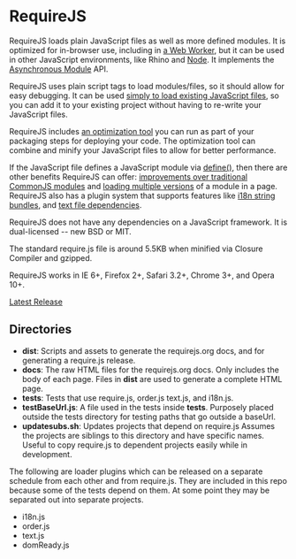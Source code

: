# RequireJS

RequireJS loads plain JavaScript files as well as more defined modules. It is
optimized for in-browser use, including in
[a Web Worker](http://requirejs.org/docs/api.html#webworker), but it can be used
in other JavaScript environments, like Rhino and
[Node](http://requirejs.org/docs/node.html). It implements the
[Asynchronous Module](https://github.com/amdjs/amdjs-api/wiki/AMD)
API.

RequireJS uses plain script tags to load modules/files, so it should allow for
easy debugging. It can be used
[simply to load existing JavaScript files](http://requirejs.org/docs/api.html#jsfiles),
so you can add it to your existing project without having to re-write your
JavaScript files.

RequireJS includes [an optimization tool](http://requirejs.org/docs/optimization.html)
you can run as part of your packaging steps for deploying your code. The
optimization tool can combine and minify your JavaScript files to allow for
better performance.

If the JavaScript file defines a JavaScript module via
[define()](http://requirejs.org/docs/api.html#define), then there are other benefits
RequireJS can offer: [improvements over traditional CommonJS modules](http://requirejs.org/docs/commonjs.html)
and [loading multiple versions](http://requirejs.org/docs/api.html#multiversion)
of a module in a page. RequireJS also has a plugin system that supports features like
[i18n string bundles](http://requirejs.org/docs/api.html#i18n), and
[text file dependencies](http://requirejs.org/docs/api.html#text).

RequireJS does not have any dependencies on a JavaScript framework.
It is dual-licensed -- new BSD or MIT.

The standard require.js file is around 5.5KB when minified via Closure Compiler
and gzipped.

RequireJS works in IE 6+, Firefox 2+, Safari 3.2+, Chrome 3+, and Opera 10+.

[Latest Release](http://requirejs.org/docs/download.html)

## Directories

* **dist**: Scripts and assets to generate the requirejs.org docs, and for
generating a require.js release.
* **docs**: The raw HTML files for the requirejs.org docs. Only includes the
body of each page. Files in **dist** are used to generate a complete HTML page.
* **tests**: Tests that use require.js, order.js text.js, and i18n.js.
* **testBaseUrl.js**: A file used in the tests inside **tests**. Purposely
placed outside the tests directory for testing paths that go outside a baseUrl.
* **updatesubs.sh**: Updates projects that depend on require.js Assumes the
projects are siblings to this directory and have specific names. Useful to
copy require.js to dependent projects easily while in development.

The following are loader plugins which can be released on a separate schedule
from each other and from require.js. They are included in this repo because
some of the tests depend on them. At some point they may be separated out into
separate projects.

* i18n.js
* order.js
* text.js
* domReady.js
